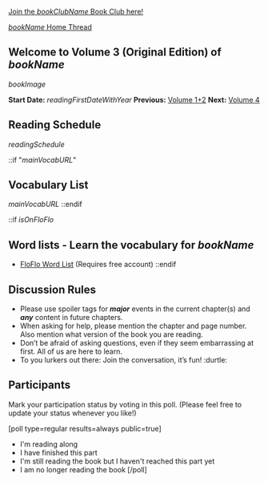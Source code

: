 <!-- 
Volume 3 (Original Ed.): $bookName$

^^^^^^^^^^^^^^^ Use this for the thread title!
-->

[Join the $bookClubName$ Book Club here!]($bookClubURL$) 

[$bookName$ Home Thread]($bookHomeThreadURL$)

## Welcome to Volume 3 (Original Edition) of $bookName$

$bookImage$

**Start Date:** $readingFirstDateWithYear$
**Previous:** [Volume 1+2](https://community.wanikani.com/t/x/43184)
**Next:**  [Volume 4](https://community.wanikani.com/t/x/46838)

## Reading Schedule

$readingSchedule$

::if "$mainVocabURL$"
## Vocabulary List

$mainVocabURL$
::endif

::if $isOnFloFlo$
## Word lists - Learn the vocabulary for $bookName$
* [FloFlo Word List](https://floflo.moe/books/) (Requires free account)
::endif

## Discussion Rules

* Please use spoiler tags for  ***major***  events in the current chapter(s) and  ***any***  content in future chapters.
* When asking for help, please mention the chapter and page number. Also mention what version of the book you are reading.
* Don’t be afraid of asking questions, even if they seem embarrassing at first. All of us are here to learn.
* To you lurkers out there: Join the conversation, it’s fun! :durtle:

## Participants

Mark your participation status by voting in this poll. 
(Please feel free to update your status whenever you like!)

[poll type=regular results=always public=true]
*  I'm reading along
*  I have finished this part
*  I'm still reading the book but I haven't reached this part yet
*  I am no longer reading the book
[/poll]
